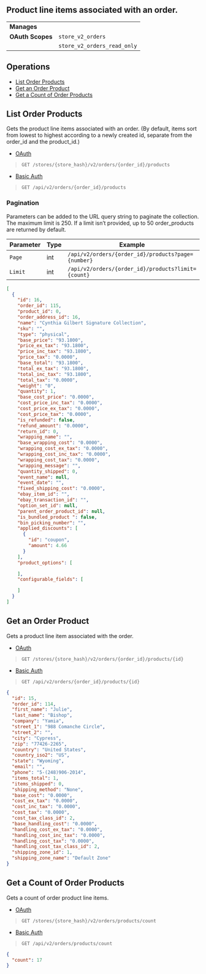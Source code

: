 ## Product line items associated with an order.

|||
|---|---|
| **Manages** |
| **OAuth Scopes** | `store_v2_orders`
||`store_v2_orders_read_only`

## Operations

*   [List Order Products](#list-order-products)
*   [Get an Order Product](#get-an-order-product)
*   [Get a Count of Order Products](#get-a-count-of-order-products)

## List Order Products

Gets the product line items associated with an order. (By default, items sort from lowest to highest according to a newly created id, separate from the order_id and the product_id.)

*   [OAuth](#list-order-products-oauth)
>`GET /stores/{store_hash}/v2/orders/{order_id}/products`
*   [Basic Auth](#list-order-products-basic)
>`GET /api/v2/orders/{order_id}/products`

### Pagination

Parameters can be added to the URL query string to paginate the collection. The maximum limit is 250. If a limit isn’t provided, up to 50 order_products are returned by default.

| Parameter | Type | Example |
| --- | --- | --- |
| `Page` | int | `/api/v2/orders/{order_id}/products?page={number}` |
| `Limit` | int | `/api/v2/orders/{order_id}/products?limit={count}` |

```json
[
  {
    "id": 16,
    "order_id": 115,
    "product_id": 0,
    "order_address_id": 16,
    "name": "Cynthia Gilbert Signature Collection",
    "sku": "",
    "type": "physical",
    "base_price": "93.1800",
    "price_ex_tax": "93.1800",
    "price_inc_tax": "93.1800",
    "price_tax": "0.0000",
    "base_total": "93.1800",
    "total_ex_tax": "93.1800",
    "total_inc_tax": "93.1800",
    "total_tax": "0.0000",
    "weight": "0",
    "quantity": 1,
    "base_cost_price": "0.0000",
    "cost_price_inc_tax": "0.0000",
    "cost_price_ex_tax": "0.0000",
    "cost_price_tax": "0.0000",
    "is_refunded": false,
    "refund_amount": "0.0000",
    "return_id": 0,
    "wrapping_name": "",
    "base_wrapping_cost": "0.0000",
    "wrapping_cost_ex_tax": "0.0000",
    "wrapping_cost_inc_tax": "0.0000",
    "wrapping_cost_tax": "0.0000",
    "wrapping_message": "",
    "quantity_shipped": 0,
    "event_name": null,
    "event_date": "",
    "fixed_shipping_cost": "0.0000",
    "ebay_item_id": "",
    "ebay_transaction_id": "",
    "option_set_id": null,
    "parent_order_product_id": null,
    "is_bundled_product ": false,
    "bin_picking_number": "",
    "applied_discounts": [
      {
        "id": "coupon",
        "amount": 4.66
      }
    ],
    "product_options": [

    ],
    "configurable_fields": [

    ]
  }
]
```

## Get an Order Product

Gets a product line item associated with the order.


*   [OAuth](#get-an-order-product-oauth)
>`GET /stores/{store_hash}/v2/orders/{order_id}/products/{id}`
*   [Basic Auth](#get-an-order-product-basic)
>`GET /api/v2/orders/{order_id}/products/{id}`

```json
{
  "id": 15,
  "order_id": 114,
  "first_name": "Julie",
  "last_name": "Bishop",
  "company": "Yamia",
  "street_1": "988 Comanche Circle",
  "street_2": "",
  "city": "Cypress",
  "zip": "77426-2265",
  "country": "United States",
  "country_iso2": "US",
  "state": "Wyoming",
  "email": "",
  "phone": "5-(248)906-2014",
  "items_total": 1,
  "items_shipped": 0,
  "shipping_method": "None",
  "base_cost": "0.0000",
  "cost_ex_tax": "0.0000",
  "cost_inc_tax": "0.0000",
  "cost_tax": "0.0000",
  "cost_tax_class_id": 2,
  "base_handling_cost": "0.0000",
  "handling_cost_ex_tax": "0.0000",
  "handling_cost_inc_tax": "0.0000",
  "handling_cost_tax": "0.0000",
  "handling_cost_tax_class_id": 2,
  "shipping_zone_id": 1,
  "shipping_zone_name": "Default Zone"
}
```

## Get a Count of Order Products

Gets a count of order product line items.

*   [OAuth](#get-a-count-of-order-products-oauth)
>`GET /stores/{store_hash}/v2/orders/products/count`
*   [Basic Auth](#get-a-count-of-order-products-basic)
>`GET /api/v2/orders/products/count`

```json
{
  "count": 17
}
```
